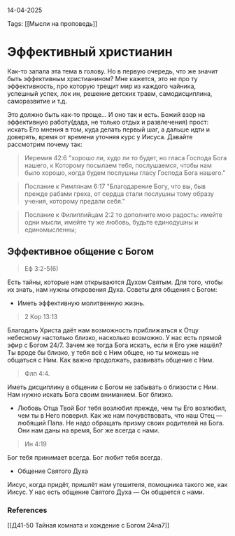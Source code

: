 14-04-2025

Tags: 
[[Мысли на проповедь]]
# Эффективный христианин

Как-то запала эта тема в голову. Но в первую очередь, что же значит быть эффективным христианином? Мне кажется, это не про ту эффективность, про которую трещит мир из каждого чайника, успешный успех, лок ин, решение детских травм, самодисциплина, саморазвитие и т.д. 

Это должно быть как-то проще... И оно так и есть. Божий взор на эффективную работу(дада, не только отдых и развлечения) прост: искать Его мнения в том, куда делать первый шаг, а дальше идти и доверять, время от времени уточняя курс у Иисуса. Давайте рассмотрим почему так:

> Иеремия 42:6 "хорошо ли, худо ли то будет, но гласа Господа Бога нашего, к Которому посылаем тебя, послушаемся, чтобы нам было хорошо, когда будем послушны гласу Господа Бога нашего."

> Послание к Римлянам 6:17 "Благодарение Богу, что вы, быв прежде рабами греха, от сердца стали послушны тому образу учения, которому предали себя."

> Послание к Филиппийцам 2:2 то дополните мою радость: имейте одни мысли, имейте ту же любовь, будьте единодушны и единомысленны;
## Эффективное общение с Богом

> Еф 3:2-5(6)

Есть тайны, которые нам открываются Духом Святым. Для того, чтобы их знать, нам нужны откровения Духа.
Советы для общения с Богом:
- Иметь эффективную молитвенную жизнь. 

> 2 Кор 13:13

Благодать Христа даёт нам возможность приближаться к Отцу небесному настолько близко, насколько возможно. У нас есть прямой эфир с Богом 24/7.
Зачем же тогда Бога искать, если я Его уже нашёл? Ты вроде бы близко, у тебя всё с Ним общее, но ты можешь не общаться с Ним. Как важно продолжать, развивать общение с Ним.

> Флп 4:4. 

Иметь дисциплину в общении с Богом не забывать о близости с Ним. Нам нужно искать Бога своим вниманием. Бог близко.

- Любовь Отца
Твой Бог тебя возлюбил прежде, чем ты Его возлюбил, чем ты в Него поверил. Как же нам почувствовать, что наш Отец — любящий Папа. Не надо обращать призму своих родителей на Бога. Они нам даны на время, Бог же всегда с нами. 
> Ин 4:19

Бог тебя принимает всегда. Бог любит тебя всегда.

- Общение Святого Духа

Иисус, когда придёт, пришлёт нам утешителя, помощника такого же, как Иисус. У нас есть общение Святого Духа — Он общается с нами.
### References
[[Д41-50 Тайная комната и хождение с Богом 24на7]]
